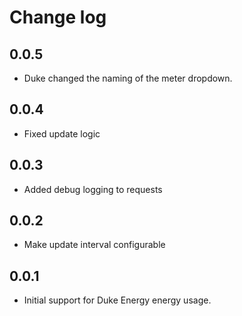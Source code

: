 # Change log

## 0.0.5
- Duke changed the naming of the meter dropdown.

## 0.0.4
- Fixed update logic

## 0.0.3
- Added debug logging to requests

## 0.0.2
- Make update interval configurable

## 0.0.1
- Initial support for Duke Energy energy usage.
